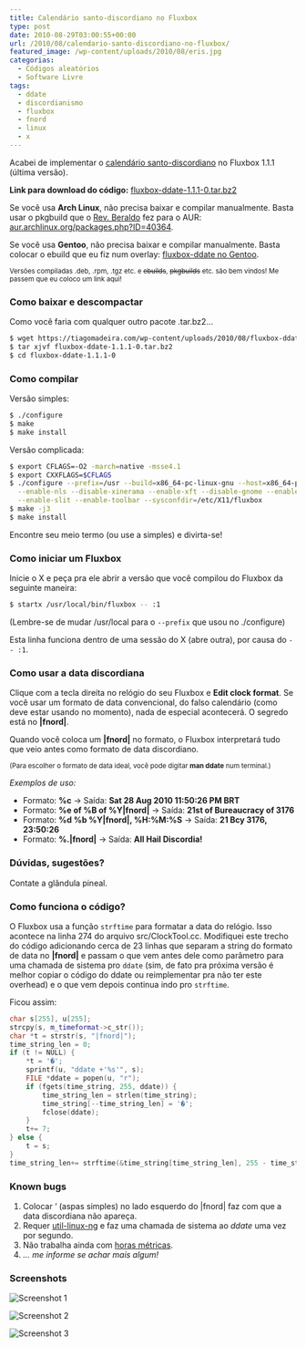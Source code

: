```yaml
---
title: Calendário santo-discordiano no Fluxbox
type: post
date: 2010-08-29T03:00:55+00:00
url: /2010/08/calendario-santo-discordiano-no-fluxbox/
featured_image: /wp-content/uploads/2010/08/eris.jpg
categorias:
  - Códigos aleatórios
  - Software Livre
tags:
  - ddate
  - discordianismo
  - fluxbox
  - fnord
  - linux
  - x
---
```


Acabei de implementar o [calendário santo-discordiano][1] no Fluxbox 1.1.1 (última versão).

**Link para download do código:** [fluxbox-ddate-1.1.1-0.tar.bz2][2]

Se você usa **Arch Linux**, não precisa baixar e compilar manualmente. Basta usar o pkgbuild que o [Rev. Beraldo][3] fez para o AUR: [aur.archlinux.org/packages.php?ID=40364][4].

Se você usa **Gentoo**, não precisa baixar e compilar manualmente. Basta colocar o ebuild que eu fiz num overlay: [fluxbox-ddate no Gentoo][5].

<small>Versões compiladas .deb, .rpm, .tgz etc. e <del>ebuilds</del>, <del>pkgbuilds</del> etc. são bem vindos! Me passem que eu coloco um link aqui!</small>

### Como baixar e descompactar

Como você faria com qualquer outro pacote .tar.bz2…

```bash
$ wget https://tiagomadeira.com/wp-content/uploads/2010/08/fluxbox-ddate-1.1.1-0.tar.bz2
$ tar xjvf fluxbox-ddate-1.1.1-0.tar.bz2
$ cd fluxbox-ddate-1.1.1-0
```

### Como compilar

Versão simples:

```bash
$ ./configure
$ make
$ make install
```

Versão complicada:

```bash
$ export CFLAGS=-O2 -march=native -msse4.1
$ export CXXFLAGS=$CFLAGS
$ ./configure --prefix=/usr --build=x86_64-pc-linux-gnu --host=x86_64-pc-linux-gnu \
  --enable-nls --disable-xinerama --enable-xft --disable-gnome --enable-imlib2 \
  --enable-slit --enable-toolbar --sysconfdir=/etc/X11/fluxbox
$ make -j3
$ make install
```

Encontre seu meio termo (ou use a simples) e divirta-se!

### Como iniciar um Fluxbox

Inicie o X e peça pra ele abrir a versão que você compilou do Fluxbox da seguinte maneira:

```bash
$ startx /usr/local/bin/fluxbox -- :1
```

(Lembre-se de mudar /usr/local para o `--prefix` que usou no ./configure)

Esta linha funciona dentro de uma sessão do X (abre outra), por causa do `-- :1`.

### Como usar a data discordiana

Clique com a tecla direita no relógio do seu Fluxbox e **Edit clock format**. Se você usar um formato de data convencional, do falso calendário (como deve estar usando no momento), nada de especial acontecerá. O segredo está no **|fnord|**.

Quando você coloca um **|fnord|** no formato, o Fluxbox interpretará tudo que veio antes como formato de data discordiano.

<small>(Para escolher o formato de data ideal, você pode digitar <strong>man ddate</strong> num terminal.)</small>

_Exemplos de uso:_

- Formato: **%c** → Saída: **Sat 28 Aug 2010 11:50:26 PM BRT**
- Formato: **%e of %B of %Y|fnord|** → Saída: **21st of Bureaucracy of 3176**
- Formato: **%d %b %Y|fnord|, %H:%M:%S** → Saída: **21 Bcy 3176, 23:50:26**
- Formato: **%.|fnord|** → Saída: **All Hail Discordia!**

### Dúvidas, sugestões?

Contate a glândula pineal.

### Como funciona o código?

O Fluxbox usa a função `strftime` para formatar a data do relógio. Isso acontece na linha 274 do arquivo src/ClockTool.cc. Modifiquei este trecho do código adicionando cerca de 23 linhas que separam a string do formato de data no **|fnord|** e passam o que vem antes dele como parâmetro para uma chamada de sistema pro `ddate` (sim, de fato pra próxima versão é melhor copiar o código do ddate ou reimplementar pra não ter este overhead) e o que vem depois continua indo pro `strftime`.

Ficou assim:

```cpp
char s[255], u[255];
strcpy(s, m_timeformat->c_str());
char *t = strstr(s, "|fnord|");
time_string_len = 0;
if (t != NULL) {
	*t = '�';
	sprintf(u, "ddate +'%s'", s);
	FILE *ddate = popen(u, "r");
	if (fgets(time_string, 255, ddate)) {
		time_string_len = strlen(time_string);
		time_string[--time_string_len] = '�';
		fclose(ddate);
	}
	t+= 7;
} else {
	t = s;
}
time_string_len+= strftime(&time_string[time_string_len], 255 - time_string_len, t, time_type);
```

### Known bugs

1. Colocar ‘ (aspas simples) no lado esquerdo do |fnord| faz com que a data discordiana não apareça.
2. Requer [util-linux-ng][6] e faz uma chamada de sistema ao _ddate_ uma vez por segundo.
3. Não trabalha ainda com [horas métricas][7].
4. _… me informe se achar mais algum!_

### Screenshots

![Screenshot 1](/wp-content/uploads/2010/08/a1.png)

![Screenshot 2](/wp-content/uploads/2010/08/b.png)

![Screenshot 3](/wp-content/uploads/2010/08/c.png)

[1]: http://www.cabaladada.org/discordiapedia/Calend%C3%A1rio_Santo-Discordiano
[2]: /wp-content/uploads/2010/08/fluxbox-ddate-1.1.1-0.tar.bz2
[3]: http://www.cabaladada.org/
[4]: http://aur.archlinux.org/packages.php?ID=40364
[5]: /2010/08/fluxbox-ddate-no-gentoo/
[6]: http://www.kernel.org/pub/linux/utils/util-linux-ng/
[7]: http://www.cabaladada.org/discordiapedia/Horas_M%C3%A9tricas
